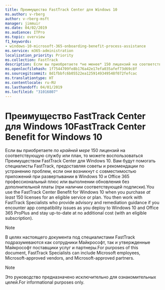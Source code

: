 ```yaml
---
title: Преимущество FastTrack Center для Windows 10
ms.author: v-rberg
author: v-rberg-msft
manager: jimmuir
ms.date: 04/02/2019
ms.audience: ITPro
ms.topic: overview
f1_keywords:
- windows-10-microsoft-365-onboarding-benefit-process-assistance
ms.service: m365-administration
localization_priority: Priority
ms.collection: FastTrack
description: Если вы приобретаете *не менее* 150 лицензий на соответствующую службу или тарифный план, то можете воспользоваться услугами Преимущество FastTrack Center для Windows 10.
ms.openlocfilehash: 1f7544709fe8b176a42e17efa035afef73d69c8f
ms.sourcegitcommit: 8d1fbbfc6b05522ea1259149349548f072fefcac
ms.translationtype: HT
ms.contentlocale: ru-RU
ms.lasthandoff: 04/01/2019
ms.locfileid: "31016807"
---
```

# <a name="fasttrack-center-benefit-for-windows-10"></a><span data-ttu-id="5916c-103">Преимущество FastTrack Center для Windows 10</span><span class="sxs-lookup"><span data-stu-id="5916c-103">FastTrack Center Benefit for Windows 10</span></span>

<span data-ttu-id="5916c-p101">Если вы приобретаете *по крайней мере* 150 лицензий на соответствующую службу или план, то можете воспользоваться Преимуществом FastTrack Center для Windows 10. Вам будут помогать специалисты FastTrack, предоставляя советы и рекомендации по устранению проблем, если они возникнут с совместимостью приложений при развертывании в Windows 10 и Office 365 профессиональный плюс или выполнении обновления без дополнительной платы (при наличии соответствующей подписки).</span><span class="sxs-lookup"><span data-stu-id="5916c-p101">You use the FastTrack Center Benefit for Windows 10 when you purchase  *at least*  150 licenses for an eligible service or plan. You then work with FastTrack Specialists who provide advisory and remediation guidance if you encounter app compatibility issues as you deploy to Windows 10 and Office 365 ProPlus and stay up-to-date at no additional cost (with an eligible subscription).</span></span> 
  
> [!NOTE]
> <span data-ttu-id="5916c-106">В целях настоящего документа под специалистами FastTrack подразумеваются как сотрудники Майкрософт, так и утвержденные Майкрософт поставщики услуг и партнеры.</span><span class="sxs-lookup"><span data-stu-id="5916c-106">For purposes of this document, FastTrack Specialists can include Microsoft employees, Microsoft-approved vendors, and Microsoft-approved partners.</span></span> 
    
> [!NOTE]
> <span data-ttu-id="5916c-107">Это руководство предназначено исключительно для ознакомительных целей.</span><span class="sxs-lookup"><span data-stu-id="5916c-107">For informational purposes only.</span></span> 
  

  

 
